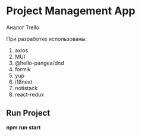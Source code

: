 # Project Management App

Аналог Trello 

При разработке использованы: 
1. axios
2. MUI
3. @hello-pangea/dnd
4. formik
5. yup
6. i18next
7. notistack
8. react-redux

## Run Project 

**npm run start**
